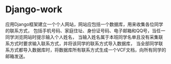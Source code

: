 # Django-work
应用Django框架建立一个个人网站，网站应包括一个数据库，用来收集各位同学的联系方式， 包括手机号码、家庭住址、身份证号码、电子邮箱和QQ号，当任一同学浏览网站时提示输入个人姓名， 当输入姓名属于本班同学名单且没有采集联系方式时要求输入联系方式，并将该同学的联系方式导入数据库， 当全部同学联系方式都导入数据库时，将数据库所有联系方式生成一个VCF文档，向所有同学的邮箱发送。
